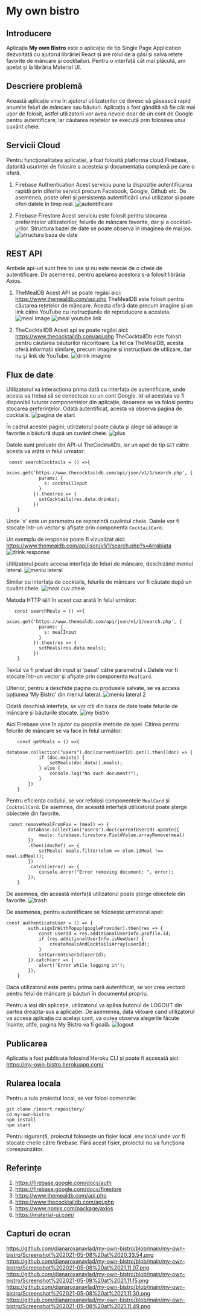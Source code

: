 # My own bistro

## Introducere
Aplicația **My own Bistro** este o aplicație de tip Single Page Application dezvoltată cu ajutorul librăriei React și are rolul de a găsi și salva rețete favorite de mâncare și cocktailuri. Pentru o interfață cât mai plăcută, am apelat și la librăria Material UI.

## Descriere problemă
Această aplicație vine în ajutorul utilizatorilor ce doresc să găsească rapid anumite feluri de mâncare sau băuturi. Aplicația a fost gândită să fie cât mai ușor de folosit, astfel utilizatorii vor avea nevoie doar de un cont de Google pentru autentificare, iar căutarea rețetelor se execută prin folosirea unui cuvânt cheie. 

## Servicii Cloud
Pentru funcționalitatea aplicației, a fost folosită platforma cloud Firebase, datorită usurinței de folosire a acesteia și documentația complexă pe care o oferă.

1. Firebase Authentication
Acest serviciu pune la dispoziție autentificarea rapidă prin diferite servicii precum Facebook, Google, Github etc. De asemenea, poate oferi și persistența autentificării unui utilizator și poate oferi datele în timp real.
![autentificare](https://user-images.githubusercontent.com/83305311/117572521-e7e80100-b0db-11eb-8078-ec100fed05f4.JPG)

2. Firebase Firestore 
Acest serviciu este folosit pentru stocarea preferințelor utilizatorilor, felurile de mâncare favorite, dar și a cocktail-urilor. Structura bazei de date se poate observa în imaginea de mai jos.
![structura baza de date](https://user-images.githubusercontent.com/83305311/117572755-f97dd880-b0dc-11eb-902d-35857f0fd4b2.JPG)

## REST API

Ambele api-uri sunt free to use și nu este nevoie de o cheie de autentificare. De asemenea, pentru apelarea acestora s-a folosit librăria Axios. 

1. TheMealDB
Acest API se poate regăsi aici: https://www.themealdb.com/api.php
TheMealDB este folosit pentru căutarea rețetelor de mâncare. Acesta oferă date precum imagine și un link către YouTube cu instrucțiunile de reproducere a acesteia.
![meal image](https://user-images.githubusercontent.com/83305311/117572976-2c749c00-b0de-11eb-88e7-feb85321d2ea.JPG) ![meal youtube link](https://user-images.githubusercontent.com/83305311/117573004-54fc9600-b0de-11eb-9f60-97a1325a13fe.JPG)

2. TheCocktailDB
Acest api se poate regăsi aici: https://www.thecocktaildb.com/api.php
TheCocktailDb este folosit pentru căutarea băuturilor răcoritoare. La fel ca TheMealDB, acesta oferă informații similare, precum imagine și instrucțiuni de utilizare, dar nu și link de YouTube.
![drink imagine](https://user-images.githubusercontent.com/83305311/117572958-0c44dd00-b0de-11eb-85c7-7569448045eb.JPG) 

## Flux de date
Utilizatorul va interacționa prima dată cu interfața de autentificare, unde acesta va trebui să se conecteze cu un cont Google. Id-ul acestuia va fi disponibil tuturor componentelor din aplicație, deoarece se va folosi pentru stocarea preferințelor. Odată autentificat, acesta va observa pagina de cocktails. 
![pagina de start](https://user-images.githubusercontent.com/83305311/117572791-3053ee80-b0dd-11eb-9ab2-7e20e3fe70a4.JPG)

În cadrul acestei pagini, utilizatorul poate căuta și alege să adauge la favorite o băutură după un cuvânt cheie.
![plus](https://user-images.githubusercontent.com/83305311/117573084-bde40e00-b0de-11eb-97f5-d417c1f38a50.JPG)

Datele sunt preluate din API-ul TheCocktailDb, iar un apel de tip `GET` către acesta va arăta in felul urmator: 
```
 const searchCocktails = () =>{
        axios.get('https://www.thecocktaildb.com/api/json/v1/1/search.php', {
            params: {
              s: cocktailInput
            } 
          }).then(res => {
            setCocktails(res.data.drinks);
          })
    }
```
Unde 's' este un parametru ce reprezintă cuvântul cheie. Datele vor fi stocate într-un vector și afișate prin componenta `CocktailCard`.

Un exemplu de response poate fi vizualizat aici: https://www.themealdb.com/api/json/v1/1/search.php?s=Arrabiata
![drink response](https://user-images.githubusercontent.com/83305311/117572848-8163e280-b0dd-11eb-828e-94577d8e2477.JPG)

Utilizatorul poate accesa interfața de feluri de mâncare, deschizând meniul lateral. 
![meniu lateral](https://user-images.githubusercontent.com/83305311/117573114-e0762700-b0de-11eb-85a1-2bafcd58a955.JPG)

Similar cu interfața de cocktails, felurile de mâncare vor fi căutate după un cuvânt cheie. 
![meal cuv cheie](https://user-images.githubusercontent.com/83305311/117573142-08658a80-b0df-11eb-9f45-ed62f32e7f6b.JPG)

Metoda HTTP `GET` în acest caz arată în felul următor: 
```
   const searchMeals = () =>{
        axios.get('https://www.themealdb.com/api/json/v1/1/search.php', {
            params: {
              s: mealInput
            } 
          }).then(res => {
            setMeals(res.data.meals);
          })
    }
```
Textul va fi preluat din input și 'pasat' către parametrul `s`.Datele vor fi stocate într-un vector și afișate prin componenta `MealCard`.

Ulterior, pentru a deschide pagina cu produsele salvate, se va accesa opțiunea 'My Bistro' din meniul lateral. 
![meniu lateral 2](https://user-images.githubusercontent.com/83305311/117573228-66926d80-b0df-11eb-8286-af8775f5663a.JPG)

Odată deschisă interfața, se vor citi din baza de date toate felurile de mâncare și băuturile stocate. 
![my bistro](https://user-images.githubusercontent.com/83305311/117573259-8fb2fe00-b0df-11eb-8ddf-9ec7377da772.JPG)

Aici Firebase vine în ajutor cu propriile metode de apel. Citirea pentru felurile de mâncare se va face în felul următor: 
```
    const getMeals = () =>{
        database.collection("users").doc(currentUserId).get().then((doc) => {
            if (doc.exists) {
                setMeals(doc.data().meals);
            } else {
                console.log("No such document!");
            }
        })
    }
```
Pentru eficiența codului, se vor refolosi componentele `MealCard` și `CocktailCard`. De asemnea, din această interfață utilizatorul poate șterge obiectele din favorite. 
```
 const removeMealFromFav = (meal) => {
        database.collection("users").doc(currentUserId).update({
            meals: firebase.firestore.FieldValue.arrayRemove(meal)
        })
        .then((docRef) => {  
            setMeals( meals.filter(elem => elem.idMeal !== meal.idMeal));
        })
        .catch((error) => {
            console.error("Error removing document: ", error);
        });
    }
```
De asemnea, din această interfață utilizatorul poate șterge obiectele din favorite. 
![trash](https://user-images.githubusercontent.com/83305311/117573247-7dd15b00-b0df-11eb-899b-bce202bae963.JPG)

De asemenea, pentru autentificare se folosește urmatorul apel:
```
const authenticateUser = () => {
        auth.signInWithPopup(googleProvider).then(res => {
            const userId = res.additionalUserInfo.profile.id;
            if (res.additionalUserInfo.isNewUser) {
                createMealsAndCocktailsArray(userId);
            }
            setCurrentUserId(userId);
        }).catch(err => {
            alert('Error while logging in');
        });
    }
```
Daca utilizatorul este pentru prima oară autentificat, se vor crea vectorii pentru felul de mâncare și băuturi în documentul propriu.

Pentru a ieși din aplicație, utilizatorul va apăsa butonul de LOGOUT din partea dreapta-sus a aplicației. De asemenea, data viitoare cand utilizatorul va accesa aplicația cu același cont, va outea observa alegerile făcute înainte, altfe, pagina My Bistro va fi goală.
![logout](https://user-images.githubusercontent.com/83305311/117573320-e15b8880-b0df-11eb-93bf-2dd0587fddab.JPG)

## Publicarea
Aplicatia a fost publicata folosind Heroku CLI și poate fi accesată aici: https://my-own-bistro.herokuapp.com/

## Rularea locala
Pentru a rula proiectul local, se vor folosi comenzile:
```
git clone /insert repository/
cd my-own-bistro
npm install
npm start
```
Pentru siguranță, proiectul folosește un fișier local .env.local unde vor fi stocate cheile către firebase. Fără acest fișier, proiectul nu va funcționa corespunzător.

## Referințe
1. https://firebase.google.com/docs/auth
2. https://firebase.google.com/docs/firestore
3. https://www.themealdb.com/api.php
4. https://www.thecocktaildb.com/api.php
5. https://www.npmjs.com/package/axios
6. https://material-ui.com/

## Capturi de ecran
https://github.com/dianaroxanavlad/my-own-bistro/blob/main/my-own-bistro/Screenshot%202021-05-08%20at%2020.33.54.png
https://github.com/dianaroxanavlad/my-own-bistro/blob/main/my-own-bistro/Screenshot%202021-05-08%20at%2021.11.07.png
https://github.com/dianaroxanavlad/my-own-bistro/blob/main/my-own-bistro/Screenshot%202021-05-08%20at%2021.11.15.png
https://github.com/dianaroxanavlad/my-own-bistro/blob/main/my-own-bistro/Screenshot%202021-05-08%20at%2021.11.30.png
https://github.com/dianaroxanavlad/my-own-bistro/blob/main/my-own-bistro/Screenshot%202021-05-08%20at%2021.11.49.png
